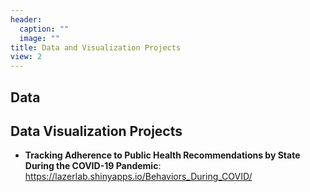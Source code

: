 ```yaml
---
header:
  caption: ""
  image: ""
title: Data and Visualization Projects 
view: 2
---
```


## Data

## Data Visualization Projects

- **Tracking Adherence to Public Health Recommendations by State During the COVID-19 Pandemic**: https://lazerlab.shinyapps.io/Behaviors_During_COVID/